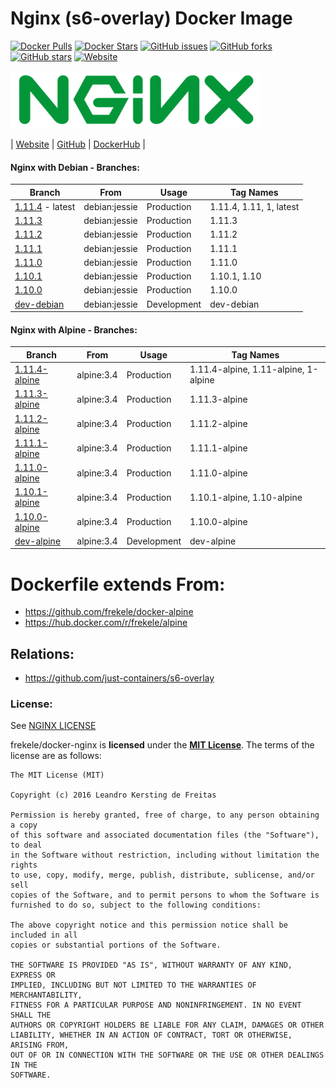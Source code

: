 # Nginx (s6-overlay) Docker Image

[![Docker Pulls](https://img.shields.io/docker/pulls/frekele/nginx.svg)](https://hub.docker.com/r/frekele/nginx/)
[![Docker Stars](https://img.shields.io/docker/stars/frekele/nginx.svg)](https://hub.docker.com/r/frekele/nginx/)
[![GitHub issues](https://img.shields.io/github/issues/frekele/docker-nginx.svg)](https://github.com/frekele/docker-nginx/issues)
[![GitHub forks](https://img.shields.io/github/forks/frekele/docker-nginx.svg)](https://github.com/frekele/docker-nginx/network)
[![GitHub stars](https://img.shields.io/github/stars/frekele/docker-nginx.svg)](https://github.com/frekele/docker-nginx/stargazers)
[![Website](https://img.shields.io/website-up-down-green-red/http/shields.io.svg)](https://frekele.github.io/docker-nginx/)

[![Nginx Image][NginxImage]][NginxWebsite]

| [Website]  | [GitHub]  | [DockerHub]  |


#### Nginx with Debian - Branches:
| Branch                      | From                     | Usage        | Tag Names                                  |
| --------------------------- | ------------------------ | ------------ | -------------------------------------------|
| [1.11.4] - latest           | debian:jessie            | Production   | 1.11.4, 1.11, 1, latest                    |
| [1.11.3]                    | debian:jessie            | Production   | 1.11.3                                     |
| [1.11.2]                    | debian:jessie            | Production   | 1.11.2                                     |
| [1.11.1]                    | debian:jessie            | Production   | 1.11.1                                     |
| [1.11.0]                    | debian:jessie            | Production   | 1.11.0                                     |
| [1.10.1]                    | debian:jessie            | Production   | 1.10.1, 1.10                               |
| [1.10.0]                    | debian:jessie            | Production   | 1.10.0                                     |
| [dev-debian]                | debian:jessie            | Development  | dev-debian                                 |


#### Nginx with Alpine - Branches:
| Branch                      | From                     | Usage        | Tag Names                                  |
| --------------------------- | ------------------------ | ------------ | -------------------------------------------|
| [1.11.4-alpine]             | alpine:3.4               | Production   | 1.11.4-alpine, 1.11-alpine, 1-alpine       |
| [1.11.3-alpine]             | alpine:3.4               | Production   | 1.11.3-alpine                              |
| [1.11.2-alpine]             | alpine:3.4               | Production   | 1.11.2-alpine                              |
| [1.11.1-alpine]             | alpine:3.4               | Production   | 1.11.1-alpine                              |
| [1.11.0-alpine]             | alpine:3.4               | Production   | 1.11.0-alpine                              |
| [1.10.1-alpine]             | alpine:3.4               | Production   | 1.10.1-alpine, 1.10-alpine                 |
| [1.10.0-alpine]             | alpine:3.4               | Production   | 1.10.0-alpine                              |
| [dev-alpine]                | alpine:3.4               | Development  | dev-alpine                                 |


# Dockerfile extends From:
- https://github.com/frekele/docker-alpine
- https://hub.docker.com/r/frekele/alpine


## Relations:
 - https://github.com/just-containers/s6-overlay

### License:
See [NGINX LICENSE]

frekele/docker-nginx is **licensed** under the **[MIT License]**. The terms of the license are as follows:

    The MIT License (MIT)

    Copyright (c) 2016 Leandro Kersting de Freitas

    Permission is hereby granted, free of charge, to any person obtaining a copy
    of this software and associated documentation files (the "Software"), to deal
    in the Software without restriction, including without limitation the rights
    to use, copy, modify, merge, publish, distribute, sublicense, and/or sell
    copies of the Software, and to permit persons to whom the Software is
    furnished to do so, subject to the following conditions:

    The above copyright notice and this permission notice shall be included in all
    copies or substantial portions of the Software.

    THE SOFTWARE IS PROVIDED "AS IS", WITHOUT WARRANTY OF ANY KIND, EXPRESS OR
    IMPLIED, INCLUDING BUT NOT LIMITED TO THE WARRANTIES OF MERCHANTABILITY,
    FITNESS FOR A PARTICULAR PURPOSE AND NONINFRINGEMENT. IN NO EVENT SHALL THE
    AUTHORS OR COPYRIGHT HOLDERS BE LIABLE FOR ANY CLAIM, DAMAGES OR OTHER
    LIABILITY, WHETHER IN AN ACTION OF CONTRACT, TORT OR OTHERWISE, ARISING FROM,
    OUT OF OR IN CONNECTION WITH THE SOFTWARE OR THE USE OR OTHER DEALINGS IN THE
    SOFTWARE.

[NginxImage]: https://raw.githubusercontent.com/frekele/docker-nginx/dev-debian/nginx-logo.png
[NginxWebsite]: https://nginx.org/
[Website]: https://frekele.github.io/docker-nginx
[GitHub]: https://github.com/frekele/docker-nginx
[DockerHub]: https://hub.docker.com/r/frekele/nginx
[NGINX LICENSE]: https://github.com/frekele/docker-nginx/blob/dev-debian/NGINX_LICENSE
[MIT LICENSE]: https://github.com/frekele/docker-nginx/blob/dev-debian/LICENSE

[1.11.4]: https://github.com/frekele/docker-nginx/blob/1.11.4/Dockerfile
[1.11.3]: https://github.com/frekele/docker-nginx/blob/1.11.3/Dockerfile
[1.11.2]: https://github.com/frekele/docker-nginx/blob/1.11.2/Dockerfile
[1.11.1]: https://github.com/frekele/docker-nginx/blob/1.11.1/Dockerfile
[1.11.0]: https://github.com/frekele/docker-nginx/blob/1.11.0/Dockerfile
[1.10.1]: https://github.com/frekele/docker-nginx/blob/1.10.1/Dockerfile
[1.10.0]: https://github.com/frekele/docker-nginx/blob/1.10.0/Dockerfile
[dev-debian]: https://github.com/frekele/docker-nginx/blob/dev-debian/Dockerfile

[1.11.4-alpine]: https://github.com/frekele/docker-nginx/blob/1.11.4-alpine/Dockerfile
[1.11.3-alpine]: https://github.com/frekele/docker-nginx/blob/1.11.3-alpine/Dockerfile
[1.11.2-alpine]: https://github.com/frekele/docker-nginx/blob/1.11.2-alpine/Dockerfile
[1.11.1-alpine]: https://github.com/frekele/docker-nginx/blob/1.11.1-alpine/Dockerfile
[1.11.0-alpine]: https://github.com/frekele/docker-nginx/blob/1.11.0-alpine/Dockerfile
[1.10.1-alpine]: https://github.com/frekele/docker-nginx/blob/1.10.1-alpine/Dockerfile
[1.10.0-alpine]: https://github.com/frekele/docker-nginx/blob/1.10.0-alpine/Dockerfile
[dev-alpine]: https://github.com/frekele/docker-nginx/blob/dev-alpine/Dockerfile

